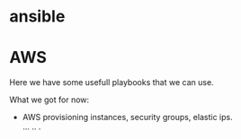 # ansible

# AWS
Here we have some usefull playbooks that we can use.

What we got for now:

- AWS provisioning instances, security groups, elastic ips.
\
...
..
.
